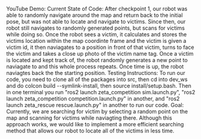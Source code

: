 YouTube Demo:
Current State of Code:
After checkpoint 1, our robot was able to randomly navigate around the map and return back to the initial pose, but was not able to locate and navigate to victims. Since then, our robot still navigates to randomly generated points, but scans for victims while doing so. Once the robot sees a victim, it calculates and stores the victims location within the map coordinte frame and the victim is given a victim id, it then naviagates to a position in front of that victim, turns to face the victim and takes a close up photo of the victim name tag. Once a victim is located and kept track of, the robot randomly generates a new point to naviagate to and this whole process repeats. Once time is up, the robot naviagtes back the the starting position.
Testing Instructions:
To run our code, you need to clone all of the packages into src, then cd into dev_ws and do colcon build --symlink-install, then source install/setup.bash. Then in one terminal you run "ros2 launch zeta_competition sim.launch.py", "ros2 launch zeta_competition competition.launch.py" in another, and "ros2 launch zeta_rescue rescue.launch.py" in another to run our code.
Goal:
Currently, we are searching for victim by selecting a random point on the map and scanning for victims while naviagting there. Although this approach works, we would like to implement a more efficient searching method that allows our robot to locate all of the victims in less time. 